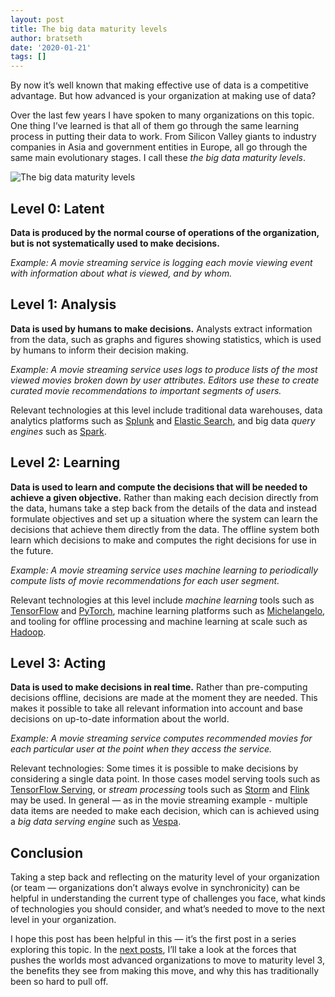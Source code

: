 ```yaml
---
layout: post
title: The big data maturity levels
author: bratseth
date: '2020-01-21'
tags: []
---
```


By now it’s well known that making effective use of data is a competitive advantage. But how advanced is your 
organization at making use of data?

Over the last few years I have spoken to many organizations on this topic. 
One thing I’ve learned is that all of them go through the same learning process in putting their data to work. 
From Silicon Valley giants to industry companies in Asia and government entities in Europe, all go through the 
same main evolutionary stages. I call these *the big data maturity levels*.

![The big data maturity levels](https://miro.medium.com/max/2128/1*HqX0sQJ2RL0H1nFJE3saMw.png)

## Level 0: Latent

**Data is produced by the normal course of operations of the organization, but is not systematically used to 
make decisions.**

*Example: A movie streaming service is logging each movie viewing event with information about what is viewed, 
and by whom.*

## Level 1: Analysis

**Data is used by humans to make decisions.** Analysts extract information from the data, such as graphs and figures 
showing statistics, which is used by humans to inform their decision making.

*Example: A movie streaming service uses logs to produce lists of the most viewed movies broken down by user 
attributes. Editors use these to create curated movie recommendations to important segments of users.*

Relevant technologies at this level include traditional data warehouses, data analytics platforms such as 
[Splunk](https://splunk.com) and [Elastic Search](https://elastic.co), and big data *query engines* 
such as [Spark](https://spark.apache.org).

## Level 2: Learning

**Data is used to learn and compute the decisions that will be needed to achieve a given objective.** Rather 
than making each decision directly from the data, humans take a step back from the details of the data and 
instead formulate objectives and set up a situation where the system can learn the decisions that achieve 
them directly from the data. The offline system both learn which decisions to make and computes the right 
decisions for use in the future.

*Example: A movie streaming service uses machine learning to periodically compute lists of movie 
recommendations for each user segment.*

Relevant technologies at this level include *machine learning* tools such as 
[TensorFlow](https://www.tensorflow.org) and [PyTorch](https://pytorch.org), 
machine learning platforms such as <a href="https://eng.uber.com/michelangelo/" data-proofer-ignore>Michelangelo</a>,
and tooling for offline processing and machine learning at scale such as [Hadoop](https://hadoop.apache.org).

## Level 3: Acting

**Data is used to make decisions in real time.** Rather than pre-computing decisions offline, decisions are 
made at the moment they are needed. This makes it possible to take all relevant information into account 
and base decisions on up-to-date information about the world.

*Example: A movie streaming service computes recommended movies for each particular user at the point when 
they access the service.*

Relevant technologies: Some times it is possible to make decisions by considering a single data point. 
In those cases model serving tools such as [TensorFlow Serving](https://www.tensorflow.org/tfx/guide/serving), 
or *stream processing* tools such as 
[Storm](https://storm.apache.org) 
and [Flink](https://flink.apache.org) may be used. In general — as in the movie streaming example - 
multiple data items are needed to 
make each decision, which can is achieved using a *big data serving engine* such as 
[Vespa](https://vespa.ai).

## Conclusion

Taking a step back and reflecting on the maturity level of your organization (or team — organizations 
don’t always evolve in synchronicity) can be helpful in understanding the current type of challenges you 
face, what kinds of technologies you should consider, and what’s needed to move to the next level in 
your organization.

I hope this post has been helpful in this — it’s the first post in a series exploring this topic. In 
the [next posts](https://blog.vespa.ai/why-most-computation-will-become-online/), I’ll take a look at the forces that pushes the worlds most advanced organizations to 
move to maturity level 3, the benefits they see from making this move, and why this has traditionally 
been so hard to pull off.